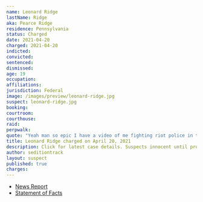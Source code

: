 ```yaml
---
name: Leonard Ridge
lastName: Ridge
aka: Pearce Ridge
residence: Pennsylvania
status: Charged
date: 2021-04-20
charged: 2021-04-20
indicted:
convicted: 
sentenced: 
dismissed: 
age: 19
occupation:
affiliations:
jurisdiction: Federal
image: /images/preview/leonard-ridge.jpg
suspect: leonard-ridge.jpg
booking:
courtroom:
courthouse:
raid:
perpwalk:
quote: "Yeah man so epic I have a video of me fighting riot police in the capital [sic] building"
title: Leonard Ridge charged on April 20, 2021
description: Click for latest case details. Suspects innocent until proven guilty.
author: seditiontrack
layout: suspect
published: true
charges:
---
```

- [News Report](https://6abc.com/leonard-ridge-capitol-riot-bucks-county-pennsylvania-snapchat/10675548/)
- [Statement of Facts](https://www.justice.gov/usao-dc/case-multi-defendant/file/1396541/download)
